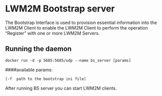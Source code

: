 LWM2M Bootstrap server
===========
The Bootstrap Interface is used to provision essential information into the LWM2M Client 
to enable the LWM2M Client to perform the operation “Register” with one or more LWM2M Servers.

Running the daemon
-----------------

`docker run -d -p 5685:5685/udp --name bs_server [params]`


####available params:

    [-f  path to the bootstrap ini file]

After running BS server you can start LWM2M clients.
